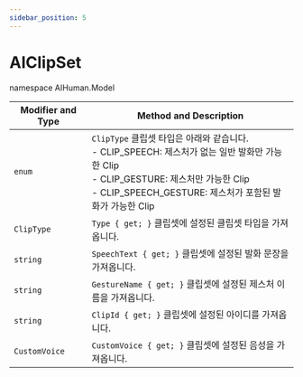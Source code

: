 ```yaml
---
sidebar_position: 5
---
```


# AIClipSet

namespace AIHuman.Model

| Modifier and Type | Method and Description                                       |
| ----------------- | ------------------------------------------------------------ |
| `enum`            | `ClipType` 클립셋 타입은 아래와 같습니다.<br />- CLIP_SPEECH: 제스처가 없는 일반 발화만 가능한 Clip <br />- CLIP_GESTURE: 제스처만 가능한 Clip<br />- CLIP_SPEECH_GESTURE: 제스처가 포함된 발화가 가능한 Clip |
| `ClipType`           | `Type { get; }` 클립셋에 설정된 클립셋 타입을 가져옵니다.              |
| `string`             | `SpeechText { get; }` 클립셋에 설정된 발화 문장을 가져옵니다.               |
| `string`             | `GestureName { get; }` 클립셋에 설정된 제스처 이름을 가져옵니다.               |
| `string`             | `ClipId { get; }` 클립셋에 설정된 아이디를 가져옵니다.               |
| `CustomVoice`        | `CustomVoice { get; }` 클립셋에 설정된 음성을 가져옵니다.               |